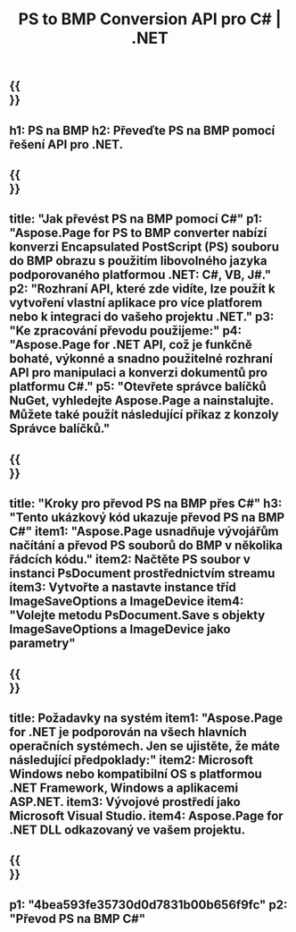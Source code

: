﻿---
translation: true
template: /_templates/_conversion-child-net.md
title: PS to BMP Conversion API pro C# |  .NET
url: /net/conversion/ps-to-bmp/
description: Ukázkový kód pro převod PS na BMP C#. Použijte ukázkový kód API pro dávkový převod PS souborů na BMP v rámci VB.NET, Asp.NET nebo jakékoli aplikace založené na .NET.
informat: PS
outformat: BMP
otherformats: XPS EPS
---

{{<section banner>}}
---
h1: PS na BMP
h2: Převeďte PS na BMP pomocí řešení API pro .NET.
---

{{<section overview>}}
---
title: "Jak převést PS na BMP pomocí C#"
p1: "Aspose.Page for PS to BMP converter nabízí konverzi Encapsulated PostScript (PS) souboru do BMP obrazu s použitím libovolného jazyka podporovaného platformou .NET: C#, VB, J#."
p2: "Rozhraní API, které zde vidíte, lze použít k vytvoření vlastní aplikace pro více platforem nebo k integraci do vašeho projektu .NET."
p3: "Ke zpracování převodu použijeme:"
p4: "Aspose.Page for .NET API, což je funkčně bohaté, výkonné a snadno použitelné rozhraní API pro manipulaci a konverzi dokumentů pro platformu C#."
p5: "Otevřete správce balíčků NuGet, vyhledejte Aspose.Page a nainstalujte. Můžete také použít následující příkaz z konzoly Správce balíčků."
---

{{<section feature1>}}
---
title: "Kroky pro převod PS na BMP přes C#"
h3: "Tento ukázkový kód ukazuje převod PS na BMP C#"
item1: "Aspose.Page usnadňuje vývojářům načítání a převod PS souborů do BMP v několika řádcích kódu."
item2: Načtěte PS soubor v instanci PsDocument prostřednictvím streamu
item3: Vytvořte a nastavte instance tříd ImageSaveOptions a ImageDevice
item4: "Volejte metodu PsDocument.Save s objekty ImageSaveOptions a ImageDevice jako parametry"
---

{{<section feature2>}}
---
title: Požadavky na systém
item1: "Aspose.Page for .NET je podporován na všech hlavních operačních systémech. Jen se ujistěte, že máte následující předpoklady:"
item2: Microsoft Windows nebo kompatibilní OS s platformou .NET Framework, Windows a aplikacemi ASP.NET.
item3: Vývojové prostředí jako Microsoft Visual Studio.
item4: Aspose.Page for .NET DLL odkazovaný ve vašem projektu.
---

{{<section gist>}}
---
p1: "4bea593fe35730d0d7831b00b656f9fc"
p2: "Převod PS na BMP C#"
---

